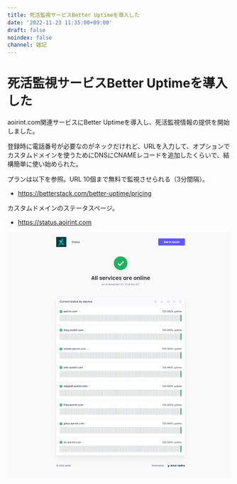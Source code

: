 ```yaml
---
title: 死活監視サービスBetter Uptimeを導入した
date: '2022-11-23 11:35:00+09:00'
draft: false
noindex: false
channel: 雑記
---
```

# 死活監視サービスBetter Uptimeを導入した

aoirint.com関連サービスにBetter Uptimeを導入し、死活監視情報の提供を開始しました。

登録時に電話番号が必要なのがネックだけれど、URLを入力して、オプションでカスタムドメインを使うためにDNSにCNAMEレコードを追加したくらいで、結構簡単に使い始められた。

プランは以下を参照。URL 10個まで無料で監視させられる（3分間隔）。

- <https://betterstack.com/better-uptime/pricing>

カスタムドメインのステータスページ。

- <https://status.aoirint.com>

![](images/status_page.png)
